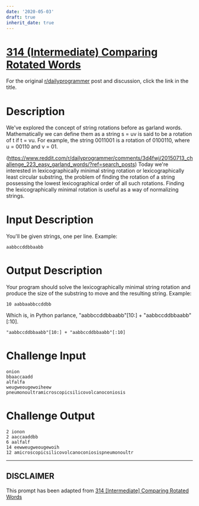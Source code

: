 ```yaml
---
date: '2020-05-03'
draft: true
inherit_date: true
---
```


# [314 (Intermediate) Comparing Rotated Words](https://www.reddit.com/r/dailyprogrammer/comments/6aefs1/20170510_challenge_314_intermediate_comparing/)

For the original [r/dailyprogrammer](https://www.reddit.com/r/dailyprogrammer/) post and discussion, click the link in the title.

# Description
We've explored the concept of string rotations before as garland words. Mathematically we can define them as a string s = uv is said to be a rotation of t if t = vu. For example, the string 0011001 is a rotation of 0100110, where u = 00110 and v = 01.

(https://www.reddit.com/r/dailyprogrammer/comments/3d4fwj/20150713_challenge_223_easy_garland_words/?ref=search_posts)
Today we're interested in lexicographically minimal string rotation or lexicographically least circular substring, the problem of finding the rotation of a string possessing the lowest lexicographical order of all such rotations. Finding the lexicographically minimal rotation is useful as a way of normalizing strings. 

# Input Description
You'll be given strings, one per line. Example:


```
aabbccddbbaabb
```
# Output Description
Your program should solve the lexicographically minimal string rotation and produce the size of the substring to move and the resulting string. Example:


```
10 aabbaabbccddbb
```
Which is, in Python parlance, "aabbccddbbaabb"[10:] + "aabbccddbbaabb"[:10]. 


```
"aabbccddbbaabb"[10:] + "aabbccddbbaabb"[:10]
```
# Challenge Input

```
onion
bbaaccaadd
alfalfa
weugweougewoiheew
pneumonoultramicroscopicsilicovolcanoconiosis
```
# Challenge Output

```
2 ionon
2 aaccaaddbb
6 aalfalf
14 eewweugweougewoih
12 amicroscopicsilicovolcanoconiosispneumonoultr
```

----
## **DISCLAIMER**
This prompt has been adapted from [314 [Intermediate] Comparing Rotated Words](https://www.reddit.com/r/dailyprogrammer/comments/6aefs1/20170510_challenge_314_intermediate_comparing/
)
